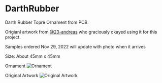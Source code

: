 # DarthRubber
Darth Rubber Topre Ornament from PCB.

Origianl artwork from [@23-andreas](https://github.com/23-andreas) who graciously okayed using it for this project.

Samples ordered Nov 29, 2022 will update with photo when it arrives

Size: About 45mm x 45mm

Ornament
![Ornament](https://i.imgur.com/dJvoFnS.png)

Original Artwork
![Original Artwork](https://i.imgur.com/nt97ZNg.png)
